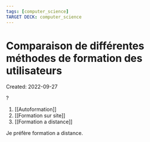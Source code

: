 ```yaml
---
tags: [computer_science] 
TARGET DECK: computer_science
---
```

# Comparaison de différentes méthodes de formation des utilisateurs
Created: 2022-09-27

?
1. [[Autoformation]]
2. [[Formation sur site]]
3. [[Formation a distance]]
<!--SR:!2022-10-28,20,290-->

Je préfère formation a distance.